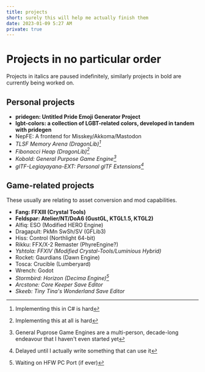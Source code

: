 ```yaml
---
title: projects
short: surely this will help me actually finish them
date: 2023-01-09 5:27 AM
private: true
---
```


# Projects in no particular order

Projects in italics are paused indefinitely, similarly projects in bold are currently being worked on.

## Personal projects

- **pridegen: Untitled Pride Emoji Generator Project**
- **lgbt-colors: a collection of LGBT-related colors, developed in tandem with pridegen** 
- NepFE: A frontend for Misskey/Akkoma/Mastodon
- _TLSF Memory Arena (DragonLib)[^tlsf]_
- _Fibonacci Heap (DragonLib)[^fib]_
- _Kobold: General Purpose Game Engine[^kobold]_
- _glTF-Legiayayana-EXT: Personal glTF Extensions[^gltf]_

[^tlsf]: Implementing this in C# is hard
[^fib]: Implementing this at all is hard
[^kobold]: General Puprose Game Engines are a multi-person, decade-long endeavour that I haven't even started yet
[^gltf]: Delayed until I actually write something that can use it

## Game-related projects

These usually are relating to asset conversion and mod capabilities.

- **Fang: FFXIII (Crystal Tools)**
- **Feldspar: Atelier/NT/DoA6 (GustGL, KTGL1.5, KTGL2)**
- Alfiq: ESO (Modified HERO Engine)
- Dragapult: PkMn SwSh/SV (GFLib3)
- Hiss: Control (Northlight 64-bit)
- Rikku: FFX/X-2 Remaster (PhyreEngine?)
- _Yshtola: FFXIV (Modified Crystal-Tools/Luminious Hybrid)_
- Rocket: Gaurdians (Dawn Engine)
- Tosca: Crucible (Lumberyard)
- Wrench: Godot
- _Stormbird: Horizon (Decima Engine)[^stormbird]_
- _Arcstone: Core Keeper Save Editor_
- _Skeeb: Tiny Tina's Wonderland Save Editor_

[^stormbird]: Waiting on HFW PC Port (if ever)
